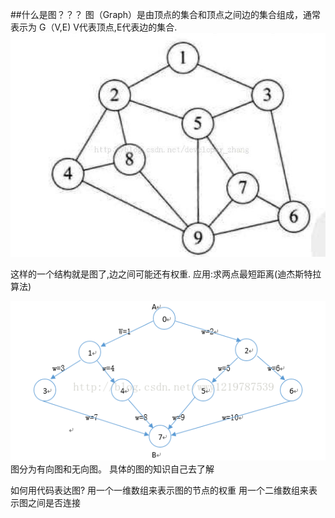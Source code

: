 ##什么是图？？？
图（Graph）是由顶点的集合和顶点之间边的集合组成，通常表示为
G（V,E)  V代表顶点,E代表边的集合.
![tu](../../resources/tu.jpg "tu")


这样的一个结构就是图了,边之间可能还有权重. 应用:求两点最短距离(迪杰斯特拉算法)

![tu](../../resources/有权图.png "tu")
图分为有向图和无向图。
具体的图的知识自己去了解

如何用代码表达图?
用一个一维数组来表示图的节点的权重
用一个二维数组来表示图之间是否连接


